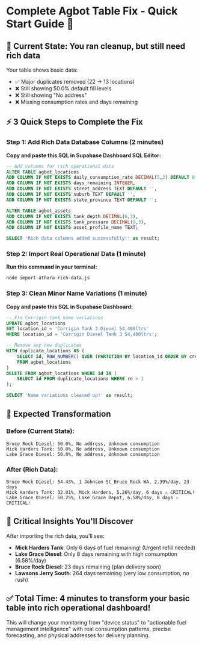 # Complete Agbot Table Fix - Quick Start Guide 🚀

## 🎯 Current State: You ran cleanup, but still need rich data

Your table shows basic data:
- ✅ Major duplicates removed (22 → 13 locations)  
- ❌ Still showing 50.0% default fill levels
- ❌ Still showing "No address" 
- ❌ Missing consumption rates and days remaining

## ⚡ 3 Quick Steps to Complete the Fix

### Step 1: Add Rich Data Database Columns (2 minutes)
**Copy and paste this SQL in Supabase Dashboard SQL Editor:**
```sql
-- Add columns for rich operational data
ALTER TABLE agbot_locations 
ADD COLUMN IF NOT EXISTS daily_consumption_rate DECIMAL(5,2) DEFAULT 0.0,
ADD COLUMN IF NOT EXISTS days_remaining INTEGER,
ADD COLUMN IF NOT EXISTS street_address TEXT DEFAULT '',
ADD COLUMN IF NOT EXISTS suburb TEXT DEFAULT '',
ADD COLUMN IF NOT EXISTS state_province TEXT DEFAULT '';

ALTER TABLE agbot_assets 
ADD COLUMN IF NOT EXISTS tank_depth DECIMAL(6,3),
ADD COLUMN IF NOT EXISTS tank_pressure DECIMAL(8,3),
ADD COLUMN IF NOT EXISTS asset_profile_name TEXT;

SELECT 'Rich data columns added successfully!' as result;
```

### Step 2: Import Real Operational Data (1 minute)
**Run this command in your terminal:**
```bash
node import-athara-rich-data.js
```

### Step 3: Clean Minor Name Variations (1 minute)
**Copy and paste this SQL in Supabase Dashboard:**
```sql
-- Fix Corrigin tank name variations
UPDATE agbot_locations 
SET location_id = 'Corrigin Tank 3 Diesel 54,400ltrs'
WHERE location_id = 'Corrigin Diesel Tank 3 54,400ltrs';

-- Remove any new duplicates
WITH duplicate_locations AS (
    SELECT id, ROW_NUMBER() OVER (PARTITION BY location_id ORDER BY created_at DESC) as rn
    FROM agbot_locations
)
DELETE FROM agbot_locations WHERE id IN (
    SELECT id FROM duplicate_locations WHERE rn > 1
);

SELECT 'Name variations cleaned up!' as result;
```

## 🎉 Expected Transformation

### Before (Current State):
```
Bruce Rock Diesel: 50.0%, No address, Unknown consumption
Mick Harders Tank: 50.0%, No address, Unknown consumption
Lake Grace Diesel: 50.0%, No address, Unknown consumption
```

### After (Rich Data):
```
Bruce Rock Diesel: 54.43%, 1 Johnson St Bruce Rock WA, 2.39%/day, 23 days
Mick Harders Tank: 32.01%, Mick Harders, 5.26%/day, 6 days ⚠️ CRITICAL!
Lake Grace Diesel: 50.25%, Lake Grace Depot, 6.58%/day, 8 days ⚠️ CRITICAL!
```

## 🚨 Critical Insights You'll Discover

After importing the rich data, you'll see:
- **Mick Harders Tank**: Only 6 days of fuel remaining! (Urgent refill needed)
- **Lake Grace Diesel**: Only 8 days remaining with high consumption (6.58%/day)
- **Bruce Rock Diesel**: 23 days remaining (plan delivery soon)
- **Lawsons Jerry South**: 264 days remaining (very low consumption, no rush)

## ✅ Total Time: 4 minutes to transform your basic table into rich operational dashboard!

This will change your monitoring from "device status" to "actionable fuel management intelligence" with real consumption patterns, precise forecasting, and physical addresses for delivery planning.